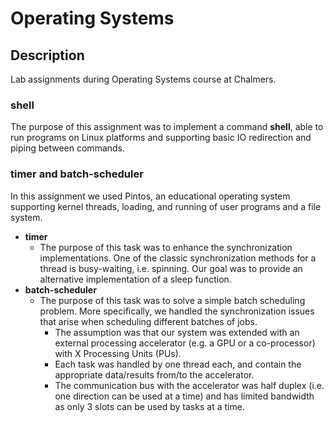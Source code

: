 # Operating Systems

## Description
Lab assignments during Operating Systems course at Chalmers.

### shell
The purpose of this assignment was to implement a command **shell**, able to run programs on Linux platforms and supporting basic IO redirection and piping between commands.

### timer and batch-scheduler
In this assignment we used Pintos, an educational operating system supporting kernel threads, loading, and running of user programs and a file system.

- **timer**
  - The purpose of this task was to enhance the synchronization implementations. One of the classic synchronization methods for a thread is busy-waiting, i.e. spinning. Our goal was to provide an alternative implementation of a sleep function.
- **batch-scheduler**
  - The purpose of this task was to solve a simple batch scheduling problem. More specifically, we handled the synchronization issues that arise when scheduling different batches of jobs. 
    - The assumption was that our system was extended with an external processing accelerator (e.g. a GPU or a co-processor) with X Processing Units (PUs). 
    - Each task was handled by one thread each, and contain the appropriate data/results from/to the accelerator. 
    - The communication bus with the accelerator was half duplex (i.e. one direction can be used at a time) and has limited bandwidth as only 3 slots can be used by tasks at a time.
